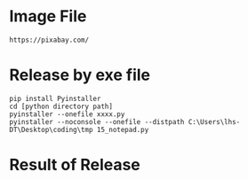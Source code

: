 # Image File 
    https://pixabay.com/
    
# Release by exe file
    pip install Pyinstaller
    cd [python directory path]
    pyinstaller --onefile xxxx.py
    pyinstaller --noconsole --onefile --distpath C:\Users\lhs-DT\Desktop\coding\tmp 15_notepad.py

# Result of Release

    
